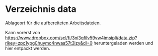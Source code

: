# Verzeichnis data

Ablageort für die aufbereiteten Arbeitsdateien.

Kann vorerst von  https://www.dropbox.com/scl/fi/3ni3qfilv59vw4imsipli/data.zip?rlkey=zpc1ypg0huymc4nwaa57t3lzy&dl=0  heruntergeladen werden und hier entpackt werden.

